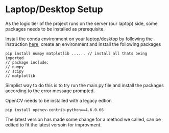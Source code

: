 # Laptop/Desktop Setup

As the logic tier of the project runs on the server (our laptop) side, some packages needs to be installed as prerequisite.

Install the conda environment on your laptop/desktop by following the instruction [here](https://docs.conda.io/en/latest/miniconda.html), create an environment and install the following packages

```
pip install numpy matplotlib ...... // install all thats being imported
// package include:
// numpy
// scipy 
// matplotlib
```

Simplist way to do this is to try run the main.py file and install the packages according to the error message prompted.

OpenCV needs to be installed with a legacy edtion

```
pip install opencv-contrib-python==4.6.0.66
```

The latest version has made some change for a method we called, can be edited to fit the latest versoin for improvment.
